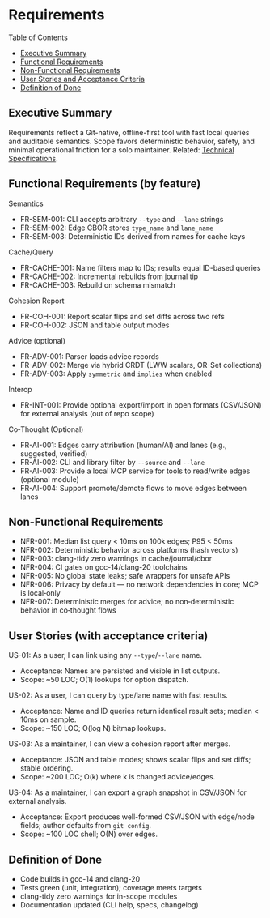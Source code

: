 # Requirements

Table of Contents

- [Executive Summary](#executive-summary)
- [Functional Requirements](#functional-requirements-by-feature)
- [Non-Functional Requirements](#non-functional-requirements)
- [User Stories and Acceptance Criteria](#user-stories-with-acceptance-criteria)
- [Definition of Done](#definition-of-done)

## Executive Summary

Requirements reflect a Git-native, offline-first tool with fast local queries and auditable semantics. Scope favors deterministic behavior, safety, and minimal operational friction for a solo maintainer. Related: [Technical Specifications](../specs/Technical_Specifications.md).

## Functional Requirements (by feature)

Semantics

- FR-SEM-001: CLI accepts arbitrary `--type` and `--lane` strings
- FR-SEM-002: Edge CBOR stores `type_name` and `lane_name`
- FR-SEM-003: Deterministic IDs derived from names for cache keys

Cache/Query

- FR-CACHE-001: Name filters map to IDs; results equal ID-based queries
- FR-CACHE-002: Incremental rebuilds from journal tip
- FR-CACHE-003: Rebuild on schema mismatch

Cohesion Report

- FR-COH-001: Report scalar flips and set diffs across two refs
- FR-COH-002: JSON and table output modes

Advice (optional)

- FR-ADV-001: Parser loads advice records
- FR-ADV-002: Merge via hybrid CRDT (LWW scalars, OR-Set collections)
- FR-ADV-003: Apply `symmetric` and `implies` when enabled

Interop

- FR-INT-001: Provide optional export/import in open formats (CSV/JSON) for external analysis (out of repo scope)

Co‑Thought (Optional)

- FR-AI-001: Edges carry attribution (human/AI) and lanes (e.g., suggested, verified)
- FR-AI-002: CLI and library filter by `--source` and `--lane`
- FR-AI-003: Provide a local MCP service for tools to read/write edges (optional module)
- FR-AI-004: Support promote/demote flows to move edges between lanes

## Non-Functional Requirements

- NFR-001: Median list query < 10ms on 100k edges; P95 < 50ms
- NFR-002: Deterministic behavior across platforms (hash vectors)
- NFR-003: clang-tidy zero warnings in cache/journal/cbor
- NFR-004: CI gates on gcc-14/clang-20 toolchains
- NFR-005: No global state leaks; safe wrappers for unsafe APIs
- NFR-006: Privacy by default — no network dependencies in core; MCP is local‑only
- NFR-007: Deterministic merges for advice; no non‑deterministic behavior in co‑thought flows

## User Stories (with acceptance criteria)

US-01: As a user, I can link using any `--type`/`--lane` name.

- Acceptance: Names are persisted and visible in list outputs.
- Scope: ~50 LOC; O(1) lookups for option dispatch.

US-02: As a user, I can query by type/lane name with fast results.

- Acceptance: Name and ID queries return identical result sets; median < 10ms on sample.
- Scope: ~150 LOC; O(log N) bitmap lookups.

US-03: As a maintainer, I can view a cohesion report after merges.

- Acceptance: JSON and table modes; shows scalar flips and set diffs; stable ordering.
- Scope: ~200 LOC; O(k) where k is changed advice/edges.

US-04: As a maintainer, I can export a graph snapshot in CSV/JSON for external analysis.

- Acceptance: Export produces well-formed CSV/JSON with edge/node fields; author defaults from `git config`.
- Scope: ~100 LOC shell; O(N) over edges.

## Definition of Done

- Code builds in gcc-14 and clang-20
- Tests green (unit, integration); coverage meets targets
- clang-tidy zero warnings for in-scope modules
- Documentation updated (CLI help, specs, changelog)
